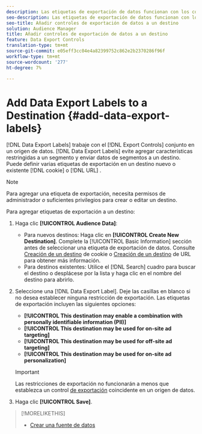 ```yaml
---
description: Las etiquetas de exportación de datos funcionan con los controles de exportación establecidos en un origen de datos. Las etiquetas de exportación de datos impiden agregar características restringidas a un segmento y enviar datos de segmentos a un destino. Puede establecer varias etiquetas de exportación en un destino de cookie o URL nuevo o existente.
seo-description: Las etiquetas de exportación de datos funcionan con los controles de exportación establecidos en un origen de datos. Las etiquetas de exportación de datos impiden agregar características restringidas a un segmento y enviar datos de segmentos a un destino. Puede establecer varias etiquetas de exportación en un destino de cookie o URL nuevo o existente.
seo-title: Añadir controles de exportación de datos a un destino
solution: Audience Manager
title: Añadir controles de exportación de datos a un destino
feature: Data Export Controls
translation-type: tm+mt
source-git-commit: e05eff3cc04e4a82399752c862e2b2370286f96f
workflow-type: tm+mt
source-wordcount: '277'
ht-degree: 7%

---
```




# Add Data Export Labels to a Destination {#add-data-export-labels}

[!DNL Data Export Labels] trabaje con el [!DNL Export Controls] conjunto en un origen de datos. [!DNL Data Export Labels] evite agregar características restringidas a un segmento y enviar datos de segmentos a un destino. Puede definir varias etiquetas de exportación en un destino nuevo o existente [!DNL cookie] o [!DNL URL] .

>[!NOTE]
>
>Para agregar una etiqueta de exportación, necesita permisos de administrador *o* suficientes privilegios para crear o editar un destino.

<!-- t_export_labels.xml -->

Para agregar etiquetas de exportación a un destino:

1. Haga clic **[!UICONTROL Audience Data]**:
   * Para nuevos destinos: Haga clic en **[!UICONTROL Create New Destination]**. Complete la [!UICONTROL Basic Information] sección antes de seleccionar una etiqueta de exportación de datos. Consulte [Creación de un destino](../../features/destinations/create-cookie-destination.md) de cookie o [Creación de un destino](../../features/destinations/create-url-destination.md) de URL para obtener más información.
   * Para destinos existentes: Utilice el [!DNL Search] cuadro para buscar el destino o desplácese por la lista y haga clic en el nombre del destino para abrirlo.
1. Seleccione una [!DNL Data Export Label]. Deje las casillas en blanco si no desea establecer ninguna restricción de exportación. Las etiquetas de exportación incluyen las siguientes opciones:
   * **[!UICONTROL This destination may enable a combination with personally identifiable information (PII)]**
   * **[!UICONTROL This destination may be used for on-site ad targeting]**
   * **[!UICONTROL This destination may be used for off-site ad targeting]**
   * **[!UICONTROL This destination may be used for on-site ad personalization]**

   >[!IMPORTANT]
   >
   >Las restricciones de exportación no funcionarán a menos que establezca un control [de exportación](../../features/data-export-controls.md) coincidente en un origen de datos.
1. Haga clic **[!UICONTROL Save]**.

>[!MORELIKETHIS]
>
>* [Crear una fuente de datos](../../features/manage-datasources.md#create-data-source)
